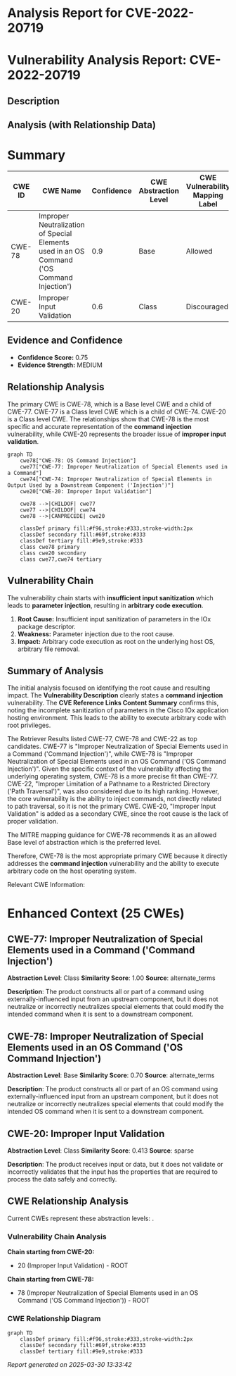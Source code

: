 # Analysis Report for CVE-2022-20719

# Vulnerability Analysis Report: CVE-2022-20719

## Description



## Analysis (with Relationship Data)

# Summary
| CWE ID | CWE Name | Confidence | CWE Abstraction Level | CWE Vulnerability Mapping Label | CWE-Vulnerability Mapping Notes |
|---|---|---|---|---|---|
| CWE-78 | Improper Neutralization of Special Elements used in an OS Command ('OS Command Injection') | 0.9 | Base | Allowed | Primary CWE |
| CWE-20 | Improper Input Validation | 0.6 | Class | Discouraged | Secondary CWE |

## Evidence and Confidence

*   **Confidence Score:** 0.75
*   **Evidence Strength:** MEDIUM

## Relationship Analysis
The primary CWE is CWE-78, which is a Base level CWE and a child of CWE-77. CWE-77 is a Class level CWE which is a child of CWE-74. CWE-20 is a Class level CWE. The relationships show that CWE-78 is the most specific and accurate representation of the **command injection** vulnerability, while CWE-20 represents the broader issue of **improper input validation**.

```mermaid
graph TD
    cwe78["CWE-78: OS Command Injection"]
    cwe77["CWE-77: Improper Neutralization of Special Elements used in a Command"]
    cwe74["CWE-74: Improper Neutralization of Special Elements in Output Used by a Downstream Component ('Injection')"]
    cwe20["CWE-20: Improper Input Validation"]
    
    cwe78 -->|CHILDOF| cwe77
    cwe77 -->|CHILDOF| cwe74
    cwe78 -->|CANPRECEDE| cwe20
    
    classDef primary fill:#f96,stroke:#333,stroke-width:2px
    classDef secondary fill:#69f,stroke:#333
    classDef tertiary fill:#9e9,stroke:#333
    class cwe78 primary
    class cwe20 secondary
    class cwe77,cwe74 tertiary
```

## Vulnerability Chain
The vulnerability chain starts with **insufficient input sanitization** which leads to **parameter injection**, resulting in **arbitrary code execution**.

1.  **Root Cause:** Insufficient input sanitization of parameters in the IOx package descriptor.
2.  **Weakness:** Parameter injection due to the root cause.
3.  **Impact:** Arbitrary code execution as root on the underlying host OS, arbitrary file removal.

## Summary of Analysis
The initial analysis focused on identifying the root cause and resulting impact. The **Vulnerability Description** clearly states a **command injection** vulnerability. The **CVE Reference Links Content Summary** confirms this, noting the incomplete sanitization of parameters in the Cisco IOx application hosting environment. This leads to the ability to execute arbitrary code with root privileges.

The Retriever Results listed CWE-77, CWE-78 and CWE-22 as top candidates. CWE-77 is "Improper Neutralization of Special Elements used in a Command ('Command Injection')", while CWE-78 is "Improper Neutralization of Special Elements used in an OS Command ('OS Command Injection')". Given the specific context of the vulnerability affecting the underlying operating system, CWE-78 is a more precise fit than CWE-77. CWE-22, "Improper Limitation of a Pathname to a Restricted Directory ('Path Traversal')", was also considered due to its high ranking. However, the core vulnerability is the ability to inject commands, not directly related to path traversal, so it is not the primary CWE. CWE-20, "Improper Input Validation" is added as a secondary CWE, since the root cause is the lack of proper validation.

The MITRE mapping guidance for CWE-78 recommends it as an allowed Base level of abstraction which is the preferred level.

Therefore, CWE-78 is the most appropriate primary CWE because it directly addresses the **command injection** vulnerability and the ability to execute arbitrary code on the host operating system.

Relevant CWE Information:

# Enhanced Context (25 CWEs)

## CWE-77: Improper Neutralization of Special Elements used in a Command ('Command Injection')
**Abstraction Level**: Class
**Similarity Score**: 1.00
**Source**: alternate\_terms

**Description**:
The product constructs all or part of a command using externally-influenced input from an upstream component, but it does not neutralize or incorrectly neutralizes special elements that could modify the intended command when it is sent to a downstream component.

## CWE-78: Improper Neutralization of Special Elements used in an OS Command ('OS Command Injection')
**Abstraction Level**: Base
**Similarity Score**: 0.70
**Source**: alternate\_terms

**Description**:
The product constructs all or part of an OS command using externally-influenced input from an upstream component, but it does not neutralize or incorrectly neutralizes special elements that could modify the intended OS command when it is sent to a downstream component.

## CWE-20: Improper Input Validation
**Abstraction Level**: Class
**Similarity Score**: 0.413
**Source**: sparse

**Description**:
The product receives input or data, but it does
        not validate or incorrectly validates that the input has the
        properties that are required to process the data safely and
        correctly.


## CWE Relationship Analysis

Current CWEs represent these abstraction levels: .


### Vulnerability Chain Analysis

**Chain starting from CWE-20:**
- 20 (Improper Input Validation) - ROOT


**Chain starting from CWE-78:**
- 78 (Improper Neutralization of Special Elements used in an OS Command ('OS Command Injection')) - ROOT



### CWE Relationship Diagram

```mermaid
graph TD
    classDef primary fill:#f96,stroke:#333,stroke-width:2px
    classDef secondary fill:#69f,stroke:#333
    classDef tertiary fill:#9e9,stroke:#333
```



*Report generated on 2025-03-30 13:33:42*
